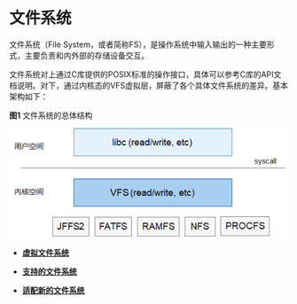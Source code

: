 # 文件系统


文件系统（File System，或者简称FS），是操作系统中输入输出的一种主要形式，主要负责和内外部的存储设备交互。


文件系统对上通过C库提供的POSIX标准的操作接口，具体可以参考C库的API文档说明。对下，通过内核态的VFS虚拟层，屏蔽了各个具体文件系统的差异。基本架构如下：


  **图1** 文件系统的总体结构

  ![zh-cn_image_0000001125101908](figures/zh-cn_image_0000001125101908.png)


- **[虚拟文件系统](kernel-small-bundles-fs-virtual.md)**

- **[支持的文件系统](kernel-small-bundles-fs-support.md)**

- **[适配新的文件系统](kernel-small-bundles-fs-new.md)**